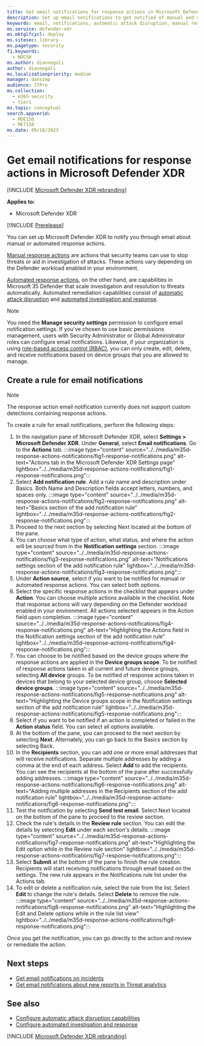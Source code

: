 ```yaml
---
title: Get email notifications for response actions in Microsoft Defender XDR
description: Set up email notifications to get notified of manual and automated response actions in Microsoft Defender XDR.
keywords: email, notifications, automatic attack disruption, manual response, incident response, response actions, email notifications, response action notifications, Microsoft Defender XDR notifications
ms.service: defender-xdr
ms.mktglfcycl: deploy
ms.sitesec: library
ms.pagetype: security
f1.keywords: 
  - NOCSH
ms.author: diannegali
author: diannegali
ms.localizationpriority: medium
manager: dansimp
audience: ITPro
ms.collection: 
  - m365-security
  - tier1
ms.topic: conceptual
search.appverid: 
  - MOE150
  - MET150
ms.date: 09/18/2023
---
```


# Get email notifications for response actions in Microsoft Defender XDR

[!INCLUDE [Microsoft Defender XDR rebranding](../includes/microsoft-defender.md)]

**Applies to:**

- Microsoft Defender XDR

[!INCLUDE [Prerelease](../includes/prerelease.md)]

You can set up Microsoft Defender XDR to notify you through email about manual or automated response actions.

[Manual response actions](respond-first-incident-remediate.md#manual-remediation) are actions that security teams can use to stop threats or aid in investigation of attacks. These actions vary depending on the Defender workload enabled in your environment.

[Automated response actions](respond-first-incident-remediate.md#automatic-remediation), on the other hand, are capabilities in Microsoft 35 Defender that scale investigation and resolution to threats automatically. Automated remediation capabilities consist of [automatic attack disruption](automatic-attack-disruption.md) and [automated investigation and response](m365d-autoir.md).

> [!NOTE]
> You need the **Manage security settings** permission to configure email notification settings. If you've chosen to use basic permissions management, users with Security Administrator or Global Administrator roles can configure email notifications. Likewise, if your organization is using [role-based access control (RBAC)](manage-rbac.md), you can only create, edit, delete, and receive notifications based on device groups that you are allowed to manage.

## Create a rule for email notifications

> [!NOTE]
> The response action email notification currently does not support custom detections containing response actions.

To create a rule for email notifications, perform the following steps:

1. In the navigation pane of Microsoft Defender XDR, select **Settings > Microsoft Defender XDR**.  Under **General**, select **Email notifications**. Go to the **Actions** tab.
:::image type="content" source="../../media/m35d-response-actions-notifications/fig1-response-notifications.png" alt-text="Actions tab in the Microsoft Defender XDR Settings page" lightbox="../../media/m35d-response-actions-notifications/fig1-response-notifications.png":::
2. Select **Add notification rule**. Add a rule name and description under Basics. Both Name and Description fields accept letters, numbers, and spaces only.
:::image type="content" source="../../media/m35d-response-actions-notifications/fig2-response-notifications.png" alt-text="Basics section of the add notification rule" lightbox="../../media/m35d-response-actions-notifications/fig2-response-notifications.png":::
3. Proceed to the next section by selecting Next located at the bottom of the pane.
4. You can choose what type of action, what status, and where the action will be sourced from in the **Notification settings** section.
:::image type="content" source="../../media/m35d-response-actions-notifications/fig3-response-notifications.png" alt-text="Notifications settings section of the add notification rule" lightbox="../../media/m35d-response-actions-notifications/fig3-response-notifications.png":::
5. Under **Action source**, select if you want to be notified for manual or automated response actions. You can select both options.
6. Select the specific response actions in the checklist that appears under **Action**. You can choose multiple actions available in the checklist. Note that response actions will vary depending on the Defender workload enabled in your environment. All actions selected appears in the Action field upon completion.
:::image type="content" source="../../media/m35d-response-actions-notifications/fig4-response-notifications.png" alt-text="Highlighting the Actions field in the Notification settings section of the add notification rule" lightbox="../../media/m35d-response-actions-notifications/fig4-response-notifications.png":::
7. You can choose to be notified based on the device groups where the response actions are applied in the **Device groups scope**. To be notified of response actions taken in all current and future device groups, selecting **All device** groups. To be notified of response actions taken in devices that belong to your selected device group, choose **Selected device groups**.
:::image type="content" source="../../media/m35d-response-actions-notifications/fig5-response-notifications.png" alt-text="Highlighting the Device groups scope in the Notification settings section of the add notification rule" lightbox="../../media/m35d-response-actions-notifications/fig5-response-notifications.png":::
8. Select if you want to be notified if an action is completed or failed in the **Action status** field. You can select all options available.
9. At the bottom of the pane, you can proceed to the next section by selecting **Next**. Alternately, you can go back to the Basics section by selecting Back.
10. In the **Recipients** section, you can add one or more email addresses that will receive notifications. Separate multiple addresses by adding a comma at the end of each address. Select **Add** to add the recipients. You can see the recipients at the bottom of the pane after successfully adding addresses.
:::image type="content" source="../../media/m35d-response-actions-notifications/fig6-response-notifications.png" alt-text="Adding multiple addresses in the Recipients section of the add notification rule" lightbox="../../media/m35d-response-actions-notifications/fig6-response-notifications.png":::
11. Test the notification by selecting **Send test email**. Select Next located on the bottom of the pane to proceed to the review section.
12. Check the rule's details in the **Review rule** section. You can edit the details by selecting **Edit** under each section's details.
:::image type="content" source="../../media/m35d-response-actions-notifications/fig7-response-notifications.png" alt-text="Highlighting the Edit option while in the Review rule section" lightbox="../../media/m35d-response-actions-notifications/fig7-response-notifications.png":::
13. Select **Submit** at the bottom of the pane to finish the rule creation. Recipients will start receiving notifications through email based on the settings. The new rule appears in the Notifications rule list under the Actions tab.
14. To edit or delete a notification rule, select the rule from the list. Select **Edit** to change the rule's details. Select **Delete** to remove the rule.
:::image type="content" source="../../media/m35d-response-actions-notifications/fig8-response-notifications.png" alt-text="Highlighting the Edit and Delete options while in the rule list view" lightbox="../../media/m35d-response-actions-notifications/fig8-response-notifications.png":::

Once you get the notification, you can go directly to the action and review or remediate the action.

## Next steps

- [Get email notifications on incidents](m365d-notifications-incidents.md)
- [Get email notifications about new reports in Threat analytics](m365d-threat-analytics-notifications.md)

## See also

- [Configure automatic attack disruption capabilities](configure-attack-disruption.md)
- [Configure automated investigation and response](m365d-configure-auto-investigation-response.md)

[!INCLUDE [Microsoft Defender XDR rebranding](../../includes/defender-m3d-techcommunity.md)]
